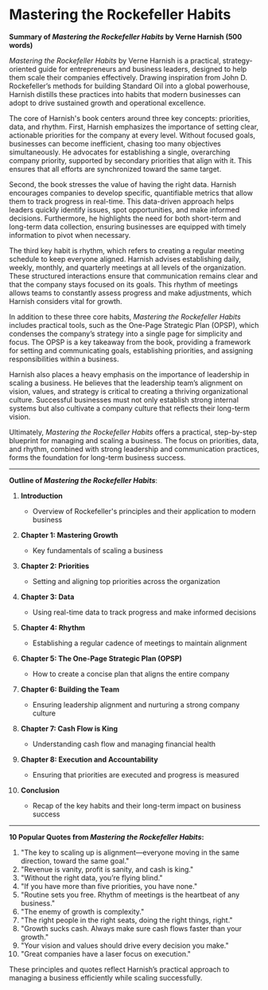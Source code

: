 # Mastering the Rockefeller Habits

**Summary of *Mastering the Rockefeller Habits* by Verne Harnish (500 words)**

*Mastering the Rockefeller Habits* by Verne Harnish is a practical, strategy-oriented guide for entrepreneurs and business leaders, designed to help them scale their companies effectively. Drawing inspiration from John D. Rockefeller’s methods for building Standard Oil into a global powerhouse, Harnish distills these practices into habits that modern businesses can adopt to drive sustained growth and operational excellence.

The core of Harnish's book centers around three key concepts: priorities, data, and rhythm. First, Harnish emphasizes the importance of setting clear, actionable priorities for the company at every level. Without focused goals, businesses can become inefficient, chasing too many objectives simultaneously. He advocates for establishing a single, overarching company priority, supported by secondary priorities that align with it. This ensures that all efforts are synchronized toward the same target.

Second, the book stresses the value of having the right data. Harnish encourages companies to develop specific, quantifiable metrics that allow them to track progress in real-time. This data-driven approach helps leaders quickly identify issues, spot opportunities, and make informed decisions. Furthermore, he highlights the need for both short-term and long-term data collection, ensuring businesses are equipped with timely information to pivot when necessary.

The third key habit is rhythm, which refers to creating a regular meeting schedule to keep everyone aligned. Harnish advises establishing daily, weekly, monthly, and quarterly meetings at all levels of the organization. These structured interactions ensure that communication remains clear and that the company stays focused on its goals. This rhythm of meetings allows teams to constantly assess progress and make adjustments, which Harnish considers vital for growth.

In addition to these three core habits, *Mastering the Rockefeller Habits* includes practical tools, such as the One-Page Strategic Plan (OPSP), which condenses the company’s strategy into a single page for simplicity and focus. The OPSP is a key takeaway from the book, providing a framework for setting and communicating goals, establishing priorities, and assigning responsibilities within a business.

Harnish also places a heavy emphasis on the importance of leadership in scaling a business. He believes that the leadership team’s alignment on vision, values, and strategy is critical to creating a thriving organizational culture. Successful businesses must not only establish strong internal systems but also cultivate a company culture that reflects their long-term vision.

Ultimately, *Mastering the Rockefeller Habits* offers a practical, step-by-step blueprint for managing and scaling a business. The focus on priorities, data, and rhythm, combined with strong leadership and communication practices, forms the foundation for long-term business success.

---

**Outline of *Mastering the Rockefeller Habits***:

1. **Introduction**
   - Overview of Rockefeller's principles and their application to modern business
   
2. **Chapter 1: Mastering Growth**
   - Key fundamentals of scaling a business
   
3. **Chapter 2: Priorities**
   - Setting and aligning top priorities across the organization
   
4. **Chapter 3: Data**
   - Using real-time data to track progress and make informed decisions
   
5. **Chapter 4: Rhythm**
   - Establishing a regular cadence of meetings to maintain alignment
   
6. **Chapter 5: The One-Page Strategic Plan (OPSP)**
   - How to create a concise plan that aligns the entire company
   
7. **Chapter 6: Building the Team**
   - Ensuring leadership alignment and nurturing a strong company culture
   
8. **Chapter 7: Cash Flow is King**
   - Understanding cash flow and managing financial health
   
9. **Chapter 8: Execution and Accountability**
   - Ensuring that priorities are executed and progress is measured
   
10. **Conclusion**
    - Recap of the key habits and their long-term impact on business success

---

**10 Popular Quotes from *Mastering the Rockefeller Habits*:**

1. "The key to scaling up is alignment—everyone moving in the same direction, toward the same goal."
2. "Revenue is vanity, profit is sanity, and cash is king."
3. "Without the right data, you’re flying blind."
4. "If you have more than five priorities, you have none."
5. "Routine sets you free. Rhythm of meetings is the heartbeat of any business."
6. "The enemy of growth is complexity."
7. "The right people in the right seats, doing the right things, right."
8. "Growth sucks cash. Always make sure cash flows faster than your growth."
9. "Your vision and values should drive every decision you make."
10. "Great companies have a laser focus on execution."

These principles and quotes reflect Harnish’s practical approach to managing a business efficiently while scaling successfully.